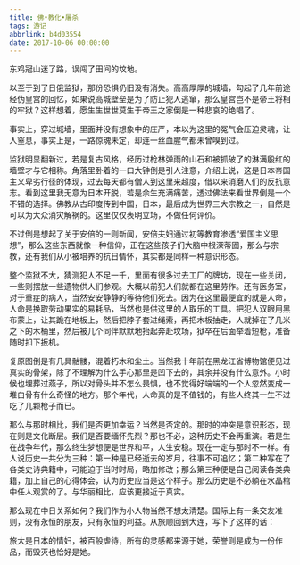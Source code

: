 ```yaml
---
title: 佛•教化•屠杀
tags: 游记
abbrlink: b4d03554
date: 2017-10-06 00:00:00
---
```


东鸡冠山迷了路，误闯了田间的坟地。

以至于到了日俄监狱，那份恐惧仍旧没有消失。高高厚厚的城墙，勾起了几年前途经伪皇宫的回忆，如果说高城壁垒是为了防止犯人逃窜，那么皇宫岂不是帝王将相的牢狱？这样想着，愿生生世世莫生于帝王之家倒是一种悲哀的绝唱了。

<!--more-->

事实上，穿过城墙，里面并没有想象中的庄严，本以为这里的冤气会压迫灵魂，让人窒息，事实上是，一路惊魂未定，却连一丝血腥气都未曾嗅到过。

监狱明显翻新过，若是复古风格，经历过枪林弹雨的山石和被抓破了的淋满殷红的墙壁才与它相称。角落里卧着的一口大钟倒是引人注意，介绍上说，这是日本帝国主义卑劣行径的体现，过去每天都有僧人到这里来超度，借以来消磨人们的反抗意志。看到这里我无意为日本开脱，若是余生充满痛苦，透过佛法来看世界倒是一个不错的选择。佛教从古印度传到中国，日本，最后成为世界三大宗教之一，自然是可以为大众消灾解祸的。这里仅仅表明立场，不做任何评价。

不过倒是想起了关于安倍的一则新闻，安倍夫妇通过初等教育渗透“爱国主义思想”，那么这些东西就像一种信仰，正在这些孩子们大脑中根深蒂固，那么与宗教，还有我们从小被培养的抗日情怀，其实都是同样一种意识形态。

整个监狱不大，猜测犯人不足一千，里面有很多过去工厂的牌坊，现在一些关闭，一些则摆放一些遗物供人们参观。大概以前犯人们就都在这里劳作。还有医务室，对于重症的病人，当然安安静静的等待他们死去。因为在这里最便宜的就是人命，人命是换取劳动果实的易耗品，当然也是供这里的人取乐的工具。把犯人双眼用黑布蒙上，让其跪在地板上，然后把脖子套进绳索，再把木板抽走，人就掉在了几米之下的木桶里，然后被几个同伴默默地抬起奔赴坟场，狱卒在后面举着短枪，准备随时扣下扳机。

复原图倒是有几具骷髅，混着朽木和尘土。当然我十年前在黑龙江省博物馆便见过真实的骨架，除了不理解为什么手心那里是凹下去的，其余并没有什么意外。小时候也埋葬过燕子，所以对骨头并不怎么畏惧，也不觉得好端端的一个人忽然变成一堆白骨有什么奇怪的地方。那个年代，人命真的是不值钱的，有些人终其一生不过吃了几颗枪子而已。

那么与那时相比，我们是否更加幸运？当然是否定的。那时的冲突是意识形态，现在则是文化断层。我们是否要缅怀先烈？那也不必，这种历史不会再重演。若是生在战争年代，那么终生梦想便是世界和平，人生安稳。现在一定与那时不一样。有人说历史一共分为三种：第一种是已经逝去的岁月，往事不可追忆；第二种写在了各类史诗典籍中，可能迫于当时时局，略加修改；那么第三种便是自己阅读各类典籍，加上自己的心得体会，认为历史应当是这个样子。那么历史是不必躺在水晶棺中任人观赏的了。与华丽相比，应该更接近于真实。

那么现在中日关系如何？我们作为小人物当然不想太清楚。国际上有一条交友准则，没有永恒的朋友，只有永恒的利益。从旅顺回到大连，写下了这样的话：

旅大是日本的情妇，被百般虐待，所有的灵感都来源于她，荣誉则是成为一份作品，而毁灭也恰好是她。